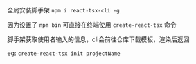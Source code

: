 全局安装脚手架 `npm i react-tsx-cli -g`

因为设置了 `npm bin` 可直接在终端使用 `create-react-tsx` 命令

脚手架获取使用者输入的信息，cli会前往仓库下载模板，渲染后返回

eg: `create-react-tsx init projectName`
